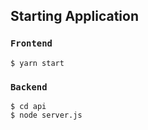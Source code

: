 ## Starting Application

### `Frontend`

```
$ yarn start
```

### `Backend`

```
$ cd api
$ node server.js
```
